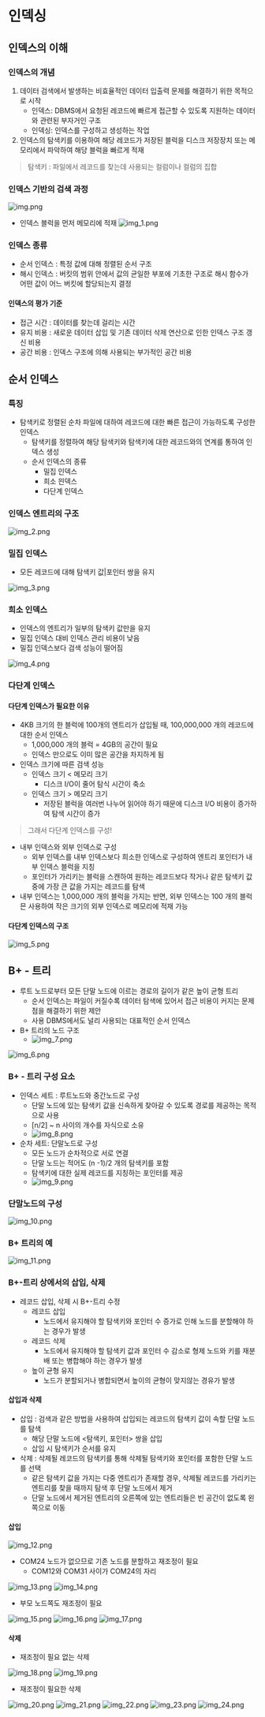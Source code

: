 # 인덱싱

## 인덱스의 이해

### 인덱스의 개념

1. 데이터 검색에서 발생하는 비효율적인 데이터 입출력 문제를 해결하기 위한 목적으로 시작
   - 인덱스: DBMS에서 요청된 레코드에 빠르게 접근할 수 있도록 지원하는 데이터와 관련된 부자거인 구조
   - 인덱싱: 인덱스를 구성하고 생성하는 작업
2. 인덱스의 탐색키를 이용하여 해당 레코드가 저장된 블럭을 디스크 저장장치 또는 메모리에서 파악하여 해당 블럭을 빠르게 적재

> 탐색키 : 파일에서 레코드를 찾는데 사용되는 컬럼이나 컬럼의 집합

### 인덱스 기반의 검색 과정

![img.png](08_image/img.png)

- 인덱스 블럭을 먼저 메모리에 적재
![img_1.png](08_image/img_1.png)


### 인덱스 종류

- 순서 인덱스 : 특정 값에 대해 정렬된 순서 구조
- 해시 인덱스 : 버킷의 범위 안에서 값의 균일한 부포에 기초한 구조로 해시 함수가 어떤 값이 어느 버킷에 할당되는지 결정

#### 인덱스의 평가 기준

- 접근 시간 : 데이터를 찾는데 걸리는 시간
- 유지 비용 : 새로운 데이터 삽입 및 기존 데이터 삭제 연산으로 인한 인덱스 구조 갱신 비용
- 공간 비용 : 인덱스 구조에 의해 사용되는 부가적인 공간 비용

## 순서 인덱스

### 특징

- 탐색키로 정렬된 순차 파일에 대하여 레코드에 대한 빠른 접근이 가능하도록 구성한 인덱스
  - 탐색키를 정렬하여 해당 탐색키와 탐색키에 대한 레코드와의 연계를 통하여 인덱스 생성
  - 순서 인덱스의 종류
    - 밀집 인덱스
    - 희소 읜덱스
    - 다단계 인덱스

### 인덱스 엔트리의 구조

![img_2.png](08_image/img_2.png)

### 밀집 인덱스

- 모든 레코드에 대해 탐색키 값|포인터 쌍을 유지

![img_3.png](08_image/img_3.png)

### 희소 인덱스

- 인덱스의 엔트리가 일부의 탐색키 값만을 유지
- 밀집 인덱스 대비 인덱스 관리 비용이 낮음
- 밀집 인덱스보다 검색 성능이 떨어짐 

![img_4.png](08_image/img_4.png)

### 다단계 인덱스

#### 다단계 인덱스가 필요한 이유

- 4KB 크기의 한 블럭에 100개의 엔트리가 삽입될 때, 100,000,000 개의 레코드에 대한 순서 인덱스
  - 1,000,000 개의 블럭 = 4GB의 공간이 필요
  - 인덱스 만으로도 이미 많은 공간을 차지하게 됨
- 인덱스 크기에 따른 검색 성능
  - 인덱스 크기 < 메모리 크기
    - 디스크 I/O이 줄어 탐식 시간이 축소
  - 인덱스 크기 > 메모리 크기
    - 저장된 블럭을 여러번 나누어 읽어야 하기 때문에 디스크 I/O 비용이 증가하여 탐색 시간이 증가

> 그래서 다단계 인덱스를 구성!

- 내부 인덱스와 외부 인덱스로 구성
  - 외부 인덱스를 내부 인덱스보다 희소한 인덱스로 구성하여 엔트리 포인터가 내부 인덱스 블럭을 지칭
  - 포인터가 가리키는 블럭을 스캔하여 원하는 레코드보다 작거나 같은 탐색키 값 중에 가장 큰 값을 가지는 레코드를 탐색
- 내부 인덱스는 1,000,000 개의 블럭을 가지는 반면, 외부 인덱스는 100 개의 블럭믄 사용하여 작은 크기의 외부 인덱스로 메모리에 적재 가능

#### 다단계 인덱스의 구조

![img_5.png](08_image/img_5.png)

## B+ - 트리

- 루트 노드로부터 모든 단말 노드에 이르는 경로의 길이가 같은 높이 균형 트리
  - 순서 인덱스는 파일이 커질수록 데이터 탐색에 있어서 접근 비용이 커지는 문제점을 해결하기 위한 제안
  - 사용 DBMS에서도 널리 사용되는 대표적인 순서 인덱스
- B+ 트리의 노드 구조
  - ![img_7.png](08_image/img_7.png)

![img_6.png](08_image/img_6.png)

### B+ - 트리 구성 요소

- 인덱스 세트 : 루트노드와 중간노드로 구성
  - 단말 노드에 있는 탐색키 값을 신속하게 찾아갈 수 있도록 경로를 제공하는 목적으로 사용
  - [n/2] ~ n 사이의 개수를 자식으로 소유
  - ![img_8.png](08_image/img_8.png)
- 순차 세트: 단말노드로 구성
  - 모든 노드가 순차적으로 서로 연결
  - 단말 노드는 적어도 (n -1)/2 개의 탐색키를 포함
  - 탐색키에 대한 실제 레코드를 지칭하는 포인터를 제공
  - ![img_9.png](08_image/img_9.png)

### 단말노드의 구성

![img_10.png](08_image/img_10.png)


### B+ 트리의 예

![img_11.png](08_image/img_11.png)

### B+-트리 상에서의 삽입, 삭제

- 레코드 삽입, 삭제 시 B+-트리 수정
  - 레코드 삽입
    - 노드에서 유지해야 할 탐색키와 포인터 수 증가로 인해 노드를 분할해야 하는 경우가 발생
  - 레코드 삭제
    - 노드에서 유지해야 할 탐색키 값과 포인터 수 감소로 형제 노드와 키를 재분배 또는 병합해야 하는 경우가 발생
  - 높이 균형 유지
    - 노드가 분할되거나 병합되면서 높이의 균형이 맞지않는 경유가 발생

#### 삽입과 삭제

- 삽입 : 검색과 같은 방법을 사용하여 삽입되는 레코드의 탐색키 값이 속할 단말 노드를 탐색
  - 해당 단말 노드에 <탐색키, 포인터> 쌍을 삽입
  - 삽입 시 탐색키가 순서를 유지
- 삭제 : 삭제될 레코드의 탐색키를 통해 삭제될 탐색키와 포인터를 포함한 단말 노드를 선택
  - 같은 탐색키 값을 가지는 다중 엔트리가 존재할 경우, 삭제될 레코드를 가리키는 엔트리를 찾을 때까지 탐색 후 단말 노드에서 제거
  - 단말 노드에서 제거된 엔트리의 오른쪽에 있는 엔트리들은 빈 공간이 없도록 왼쪽으로 이동

#### 삽입

![img_12.png](08_image/img_12.png)  

- COM24 노드가 없으므로 기존 노드를 분할하고 재조정이 필요
  - COM12와 COM31 사이가 COM24의 자리

![img_13.png](08_image/img_13.png)
![img_14.png](08_image/img_14.png)

- 부모 노드쪽도 재조정이 필요

![img_15.png](08_image/img_15.png)
![img_16.png](08_image/img_16.png)
![img_17.png](08_image/img_17.png)

#### 삭제

- 재조정이 필요 없는 삭제

![img_18.png](08_image/img_18.png)
![img_19.png](08_image/img_19.png)

- 재조정이 필요한 삭제

![img_20.png](08_image/img_20.png)
![img_21.png](08_image/img_21.png)
![img_22.png](08_image/img_22.png)
![img_23.png](08_image/img_23.png)
![img_24.png](08_image/img_24.png)